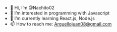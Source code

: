 - 👋 Hi, I’m @Nachito02
- 👀 I’m interested in programming with Javascript
- 🌱 I’m currently learning React.js, Node.js 
- 📫 How to reach me: Arguellojuan08@gmail.com

<!---
Nachito02/Nachito02 is a ✨ special ✨ repository because its `README.md` (this file) appears on your GitHub profile.
You can click the Preview link to take a look at your changes.
--->

